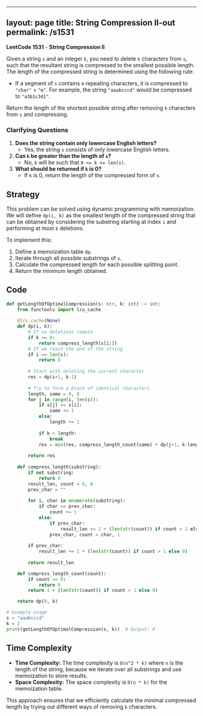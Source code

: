 
---
layout: page
title:  String Compression II-out
permalink: /s1531
---
**LeetCode 1531** - **String Compression II**

Given a string `s` and an integer `k`, you need to delete `k` characters from `s`, such that the resultant string is compressed to the smallest possible length. The length of the compressed string is determined using the following rule:

- If a segment of `s` contains `m` repeating characters, it is compressed to `"char"` + `"m"`. For example, the string `"aaabcccd"` would be compressed to `"a3b1c3d1"`.

Return the length of the shortest possible string after removing `k` characters from `s` and compressing.

### Clarifying Questions
1. **Does the string contain only lowercase English letters?**
   - Yes, the string `s` consists of only lowercase English letters.
2. **Can `k` be greater than the length of `s`?**
   - No, `k` will be such that `0 <= k <= len(s)`.
3. **What should be returned if `k` is 0?**
   - If `k` is 0, return the length of the compressed form of `s`.

## Strategy
This problem can be solved using dynamic programming with memoization. We will define `dp(i, k)` as the smallest length of the compressed string that can be obtained by considering the substring starting at index `i` and performing at most `k` deletions.

To implement this:
1. Define a memoization table `dp`.
2. Iterate through all possible substrings of `s`.
3. Calculate the compressed length for each possible splitting point.
4. Return the minimum length obtained.

## Code

```python
def getLengthOfOptimalCompression(s: str, k: int) -> int:
    from functools import lru_cache
    
    @lru_cache(None)
    def dp(i, k):
        # If no deletions remain
        if k == 0:
            return compress_length(s[i:])
        # If we reach the end of the string
        if i == len(s):
            return 0
        
        # Start with deleting the current character
        res = dp(i+1, k-1)
        
        # Try to form a block of identical characters
        length, same = 0, 0
        for j in range(i, len(s)):
            if s[j] == s[i]:
                same += 1
            else:
                length += 1
            
            if k < length:
                break
            res = min(res, compress_length_count(same) + dp(j+1, k-length))
        
        return res
    
    def compress_length(substring):
        if not substring:
            return 0
        result_len, count = 0, 0
        prev_char = ""
        
        for i, char in enumerate(substring):
            if char == prev_char:
                count += 1
            else:
                if prev_char:
                    result_len += 1 + (len(str(count)) if count > 1 else 0)
                prev_char, count = char, 1
        
        if prev_char:
            result_len += 1 + (len(str(count)) if count > 1 else 0)
        
        return result_len

    def compress_length_count(count):
        if count == 0:
            return 0
        return 1 + (len(str(count)) if count > 1 else 0)

    return dp(0, k)

# Example usage
s = "aaabcccd"
k = 2
print(getLengthOfOptimalCompression(s, k))  # Output: 4
```

## Time Complexity
- **Time Complexity:** The time complexity is `O(n^2 * k)` where `n` is the length of the string, because we iterate over all substrings and use memoization to store results.
- **Space Complexity:** The space complexity is `O(n * k)` for the memoization table.

This approach ensures that we efficiently calculate the minimal compressed length by trying out different ways of removing `k` characters.